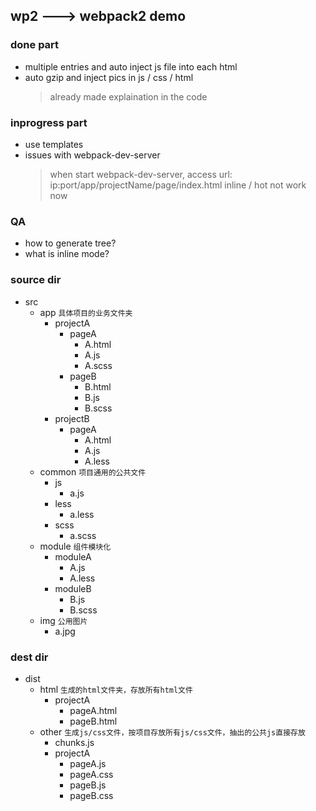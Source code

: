 ## wp2 ---> webpack2 demo

### done part
+ multiple entries and auto inject js file into each html
+ auto gzip and inject pics in js / css / html
    > already made explaination in the code

### inprogress part
+ use templates
+ issues with webpack-dev-server
    > when start webpack-dev-server, access url: ip:port/app/projectName/page/index.html
    > inline / hot not work now
    
### QA
+ how to generate tree?
+ what is inline mode?

### source dir
- src
    - app `具体项目的业务文件夹`
        - projectA
            - pageA
                - A.html
                - A.js
                - A.scss
            - pageB
                - B.html
                - B.js
                - B.scss
        - projectB
            - pageA
                - A.html
                - A.js
                - A.less
    - common `项目通用的公共文件`
        - js
            - a.js
        - less
            - a.less
        - scss
            - a.scss
    - module `组件模块化`
        - moduleA
            - A.js
            - A.less
        - moduleB
            - B.js
            - B.scss
    - img `公用图片`
        - a.jpg

### dest dir
- dist
    - html `生成的html文件夹，存放所有html文件`
        - projectA
            - pageA.html
            - pageB.html
    - other `生成js/css文件，按项目存放所有js/css文件，抽出的公共js直接存放`
        - chunks.js
        - projectA
            - pageA.js
            - pageA.css
            - pageB.js
            - pageB.css


